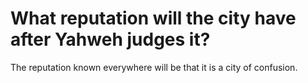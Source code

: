 # What reputation will the city have after Yahweh judges it?

The reputation known everywhere will be that it is a city of confusion.
